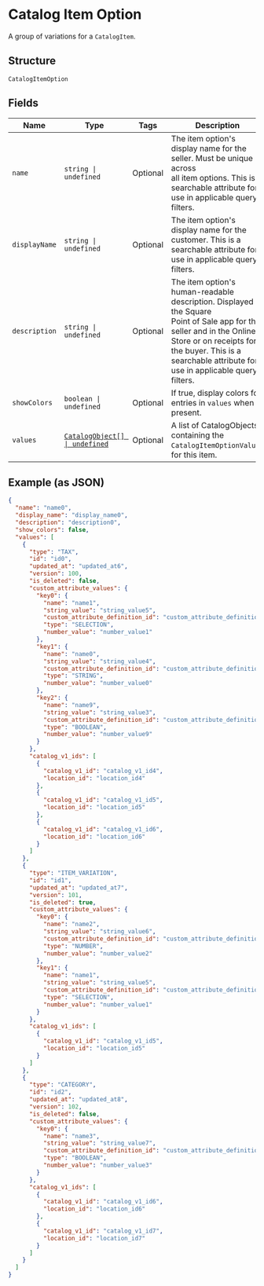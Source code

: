 
# Catalog Item Option

A group of variations for a `CatalogItem`.

## Structure

`CatalogItemOption`

## Fields

| Name | Type | Tags | Description |
|  --- | --- | --- | --- |
| `name` | `string \| undefined` | Optional | The item option's display name for the seller. Must be unique across<br>all item options. This is a searchable attribute for use in applicable query filters. |
| `displayName` | `string \| undefined` | Optional | The item option's display name for the customer. This is a searchable attribute for use in applicable query filters. |
| `description` | `string \| undefined` | Optional | The item option's human-readable description. Displayed in the Square<br>Point of Sale app for the seller and in the Online Store or on receipts for<br>the buyer. This is a searchable attribute for use in applicable query filters. |
| `showColors` | `boolean \| undefined` | Optional | If true, display colors for entries in `values` when present. |
| `values` | [`CatalogObject[] \| undefined`](../../doc/models/catalog-object.md) | Optional | A list of CatalogObjects containing the<br>`CatalogItemOptionValue`s for this item. |

## Example (as JSON)

```json
{
  "name": "name0",
  "display_name": "display_name0",
  "description": "description0",
  "show_colors": false,
  "values": [
    {
      "type": "TAX",
      "id": "id0",
      "updated_at": "updated_at6",
      "version": 100,
      "is_deleted": false,
      "custom_attribute_values": {
        "key0": {
          "name": "name1",
          "string_value": "string_value5",
          "custom_attribute_definition_id": "custom_attribute_definition_id1",
          "type": "SELECTION",
          "number_value": "number_value1"
        },
        "key1": {
          "name": "name0",
          "string_value": "string_value4",
          "custom_attribute_definition_id": "custom_attribute_definition_id2",
          "type": "STRING",
          "number_value": "number_value0"
        },
        "key2": {
          "name": "name9",
          "string_value": "string_value3",
          "custom_attribute_definition_id": "custom_attribute_definition_id3",
          "type": "BOOLEAN",
          "number_value": "number_value9"
        }
      },
      "catalog_v1_ids": [
        {
          "catalog_v1_id": "catalog_v1_id4",
          "location_id": "location_id4"
        },
        {
          "catalog_v1_id": "catalog_v1_id5",
          "location_id": "location_id5"
        },
        {
          "catalog_v1_id": "catalog_v1_id6",
          "location_id": "location_id6"
        }
      ]
    },
    {
      "type": "ITEM_VARIATION",
      "id": "id1",
      "updated_at": "updated_at7",
      "version": 101,
      "is_deleted": true,
      "custom_attribute_values": {
        "key0": {
          "name": "name2",
          "string_value": "string_value6",
          "custom_attribute_definition_id": "custom_attribute_definition_id0",
          "type": "NUMBER",
          "number_value": "number_value2"
        },
        "key1": {
          "name": "name1",
          "string_value": "string_value5",
          "custom_attribute_definition_id": "custom_attribute_definition_id1",
          "type": "SELECTION",
          "number_value": "number_value1"
        }
      },
      "catalog_v1_ids": [
        {
          "catalog_v1_id": "catalog_v1_id5",
          "location_id": "location_id5"
        }
      ]
    },
    {
      "type": "CATEGORY",
      "id": "id2",
      "updated_at": "updated_at8",
      "version": 102,
      "is_deleted": false,
      "custom_attribute_values": {
        "key0": {
          "name": "name3",
          "string_value": "string_value7",
          "custom_attribute_definition_id": "custom_attribute_definition_id9",
          "type": "BOOLEAN",
          "number_value": "number_value3"
        }
      },
      "catalog_v1_ids": [
        {
          "catalog_v1_id": "catalog_v1_id6",
          "location_id": "location_id6"
        },
        {
          "catalog_v1_id": "catalog_v1_id7",
          "location_id": "location_id7"
        }
      ]
    }
  ]
}
```


